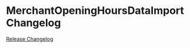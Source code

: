# MerchantOpeningHoursDataImport Changelog

[Release Changelog](https://github.com/spryker/merchant-opening-hours-data-import/releases)
